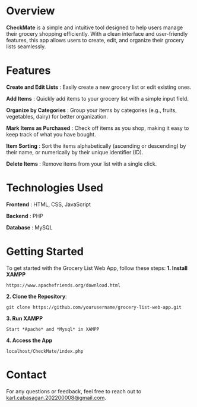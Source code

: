 # Overview

**CheckMate** is a simple and intuitive tool designed to help users manage their grocery shopping efficiently. With a clean interface and user-friendly features, this app allows users to create, edit, and organize their grocery lists seamlessly.

# Features

**Create and Edit Lists** : Easily create a new grocery list or edit existing ones.

**Add Items** : Quickly add items to your grocery list with a simple input field.

**Organize by Categories** : Group your items by categories (e.g., fruits, vegetables, dairy) for better organization.

**Mark Items as Purchased** : Check off items as you shop, making it easy to keep track of what you have bought.

**Item Sorting** : Sort the items alphabetically (ascending or descending) by their name, or numerically by their unique identifier (ID).

**Delete Items** : Remove items from your list with a single click.

# Technologies Used

**Frontend** : HTML, CSS, JavaScript

**Backend** : PHP

**Database** : MySQL

# Getting Started

To get started with the Grocery List Web App, follow these steps:
  **1. Install XAMPP**
  
    https://www.apachefriends.org/download.html
    
  **2. Clone the Repository**:
  
    git clone https://github.com/yourusername/grocery-list-web-app.git

  **3. Run XAMPP**

    Start *Apache* and *Mysql* in XAMPP

  **4. Access the App**
  
    localhost/CheckMate/index.php

# Contact

For any questions or feedback, feel free to reach out to karl.cabasagan.202200008@gmail.com.
